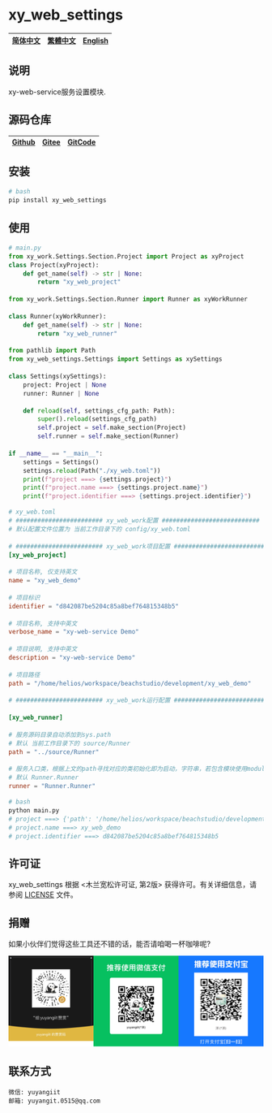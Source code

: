 <!--
 * @Author: 余洋 yuyangit.0515@qq.com
 * @Date: 2024-10-18 13:02:23
 * @LastEditors: 余洋 yuyangit.0515@qq.com
 * @LastEditTime: 2024-10-21 20:05:03
 * @FilePath: /xy_web_settings/README.md
 * @Description: 这是默认设置,请设置`customMade`, 打开koroFileHeader查看配置 进行设置: https://github.com/OBKoro1/koro1FileHeader/wiki/%E9%85%8D%E7%BD%AE
-->
# xy_web_settings

| [简体中文](./README.md)         | [繁體中文](readme/README.zh-hant.md)        |                      [English](readme/README.en.md)          |
| ----------- | -------------|---------------------------------------|

## 说明

xy-web-service服务设置模块.

## 源码仓库

| [Github](https://github.com/xy-web-service/xy_web_settings.git)         | [Gitee](https://gitee.com/xy-opensource/xy_web_settings.git)        |                      [GitCode](https://gitcode.com/xy-opensource/xy_web_settings.git)          |
| ----------- | -------------|---------------------------------------|


## 安装

```bash
# bash
pip install xy_web_settings
```

## 使用

```python
# main.py
from xy_work.Settings.Section.Project import Project as xyProject
class Project(xyProject):
    def get_name(self) -> str | None:
        return "xy_web_project"

from xy_work.Settings.Section.Runner import Runner as xyWorkRunner

class Runner(xyWorkRunner):
    def get_name(self) -> str | None:
        return "xy_web_runner"

from pathlib import Path
from xy_web_settings.Settings import Settings as xySettings

class Settings(xySettings):
    project: Project | None
    runner: Runner | None

    def reload(self, settings_cfg_path: Path):
        super().reload(settings_cfg_path)
        self.project = self.make_section(Project)
        self.runner = self.make_section(Runner)

if __name__ == "__main__":
    settings = Settings()
    settings.reload(Path("./xy_web.toml"))
    print(f"project ===> {settings.project}")
    print(f"project.name ===> {settings.project.name}")
    print(f"project.identifier ===> {settings.project.identifier}")
```

```toml
# xy_web.toml
# ######################## xy_web_work配置 ###########################
# 默认配置文件位置为 当前工作目录下的 config/xy_web.toml

# ######################## xy_web_work项目配置 ###########################
[xy_web_project]

# 项目名称, 仅支持英文
name = "xy_web_demo"

# 项目标识
identifier = "d842087be5204c85a8bef764815348b5"

# 项目名称, 支持中英文
verbose_name = "xy-web-service Demo"

# 项目说明, 支持中英文
description = "xy-web-service Demo"

# 项目路径
path = "/home/helios/workspace/beachstudio/development/xy_web_demo"

# ######################## xy_web_work运行配置 ###########################

[xy_web_runner]

# 服务源码目录自动添加到sys.path 
# 默认 当前工作目录下的 source/Runner
path = "../source/Runner"

# 服务入口类，根据上文的path寻找对应的类初始化即为启动，字符串，若包含模块使用module.class根据importlib引入
# 默认 Runner.Runner
runner = "Runner.Runner"

```

```bash
# bash
python main.py
# project ===> {'path': '/home/helios/workspace/beachstudio/development/xy_web_demo', 'name': 'xy_web_demo', 'verbose_name': 'xy-web-service Demo', 'identifier': 'd842087be5204c85a8bef764815348b5', 'description': 'xy-web-service Demo'}
# project.name ===> xy_web_demo
# project.identifier ===> d842087be5204c85a8bef764815348b5
```

## 许可证
xy_web_settings 根据 <木兰宽松许可证, 第2版> 获得许可。有关详细信息，请参阅 [LICENSE](LICENSE) 文件。


## 捐赠

如果小伙伴们觉得这些工具还不错的话，能否请咱喝一杯咖啡呢?  

![pay-total](./readme/pay-total.png)


## 联系方式

```
微信: yuyangiit
邮箱: yuyangit.0515@qq.com
```